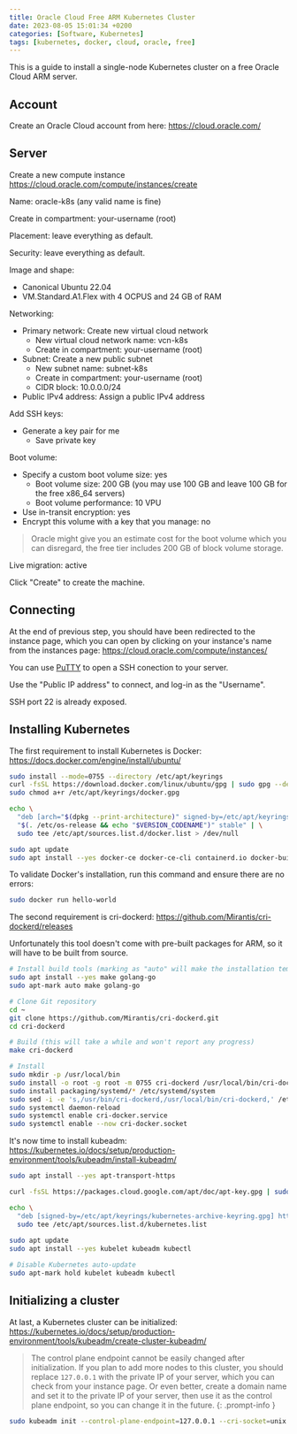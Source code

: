 ```yaml
---
title: Oracle Cloud Free ARM Kubernetes Cluster
date: 2023-08-05 15:01:34 +0200
categories: [Software, Kubernetes]
tags: [kubernetes, docker, cloud, oracle, free]
---
```


This is a guide to install a single-node Kubernetes cluster on a free
Oracle Cloud ARM server.


## Account

Create an Oracle Cloud account from here:
https://cloud.oracle.com/


## Server

Create a new compute instance
https://cloud.oracle.com/compute/instances/create

Name: oracle-k8s (any valid name is fine)

Create in compartment: your-username (root)

Placement:
leave everything as default.

Security:
leave everything as default.

Image and shape:
- Canonical Ubuntu 22.04
- VM.Standard.A1.Flex with 4 OCPUS and 24 GB of RAM

Networking:
- Primary network: Create new virtual cloud network
  - New virtual cloud network name: vcn-k8s
  - Create in compartment: your-username (root)
- Subnet: Create a new public subnet
  - New subnet name: subnet-k8s
  - Create in compartment: your-username (root)
  - CIDR block: 10.0.0.0/24
- Public IPv4 address: Assign a public IPv4 address

Add SSH keys:
- Generate a key pair for me
  - Save private key

Boot volume:
- Specify a custom boot volume size: yes
  - Boot volume size: 200 GB (you may use 100 GB and leave 100 GB for the free x86_64 servers)
  - Boot volume performance: 10 VPU
- Use in-transit encryption: yes
- Encrypt this volume with a key that you manage: no

> Oracle might give you an estimate cost for the boot volume which you can disregard,
> the free tier includes 200 GB of block volume storage.

Live migration: active

Click "Create" to create the machine.


## Connecting

At the end of previous step, you should have been redirected to the instance page,
which you can open by clicking on your instance's name from the instances page:
https://cloud.oracle.com/compute/instances/

You can use [PuTTY](https://putty.org/) to open a SSH conection to your server.

Use the "Public IP address" to connect, and log-in as the "Username".

SSH port 22 is already exposed.


<!--
## Firewall

By default, the firewall is configured to drop certain packets, it should be disabled.

```bash
# Save current rules
sudo iptables-save > ~/iptables_rules.bak

# Delete DROP and REJECT rules
cat ~/iptables_rules.bak | grep -v DROP | grep -v REJECT | sudo iptables-restore

# Apply changes
sudo netfilter-persistent save
sudo systemctl restart iptables
```

Ports must also be opened on VCN subnets, accessible from here:
https://cloud.oracle.com/networking/vcns/

- Click on your VCN's name (vcn-k8s)
- From the subnets section, click on your subnet's name (subnet-k8s)
- From the security lists section, click on "Default Security List for vcn-k8s"
- Click "Add Ingress Rules" again
  - Stateless: no
  - Source Type: CIDR
  - Source CIDR: 10.0.0.0/24
  - IP Protocol: TCP
  - Source Port Range: (leave empty to allow all ports)
  - Destination Port Range: 6443
  - Click "Add Ingress Rule"
< !--
- Click "Add Ingress Rules" again
  - Stateless: no
  - Source Type: CIDR
  - Source CIDR: 0.0.0.0/0
  - IP Protocol: All Protocols
  - Click "Add Ingress Rule"
-- >
-->


## Installing Kubernetes

The first requirement to install Kubernetes is Docker:
https://docs.docker.com/engine/install/ubuntu/

```bash
sudo install --mode=0755 --directory /etc/apt/keyrings
curl -fsSL https://download.docker.com/linux/ubuntu/gpg | sudo gpg --dearmor -o /etc/apt/keyrings/docker.gpg
sudo chmod a+r /etc/apt/keyrings/docker.gpg

echo \
  "deb [arch="$(dpkg --print-architecture)" signed-by=/etc/apt/keyrings/docker.gpg] https://download.docker.com/linux/ubuntu \
  "$(. /etc/os-release && echo "$VERSION_CODENAME")" stable" | \
  sudo tee /etc/apt/sources.list.d/docker.list > /dev/null

sudo apt update
sudo apt install --yes docker-ce docker-ce-cli containerd.io docker-buildx-plugin docker-compose-plugin
```

To validate Docker's installation, run this command and ensure there are no errors:

```bash
sudo docker run hello-world
```

The second requirement is cri-dockerd:
https://github.com/Mirantis/cri-dockerd/releases

Unfortunately this tool doesn't come with pre-built packages for ARM,
so it will have to be built from source.

```bash
# Install build tools (marking as "auto" will make the installation temporary)
sudo apt install --yes make golang-go
sudo apt-mark auto make golang-go

# Clone Git repository
cd ~
git clone https://github.com/Mirantis/cri-dockerd.git
cd cri-dockerd

# Build (this will take a while and won't report any progress)
make cri-dockerd

# Install
sudo mkdir -p /usr/local/bin
sudo install -o root -g root -m 0755 cri-dockerd /usr/local/bin/cri-dockerd
sudo install packaging/systemd/* /etc/systemd/system
sudo sed -i -e 's,/usr/bin/cri-dockerd,/usr/local/bin/cri-dockerd,' /etc/systemd/system/cri-docker.service
sudo systemctl daemon-reload
sudo systemctl enable cri-docker.service
sudo systemctl enable --now cri-docker.socket
```

It's now time to install kubeadm:
https://kubernetes.io/docs/setup/production-environment/tools/kubeadm/install-kubeadm/

```bash
sudo apt install --yes apt-transport-https

curl -fsSL https://packages.cloud.google.com/apt/doc/apt-key.gpg | sudo gpg --dearmor -o /etc/apt/keyrings/kubernetes-archive-keyring.gpg

echo \
  "deb [signed-by=/etc/apt/keyrings/kubernetes-archive-keyring.gpg] https://apt.kubernetes.io/ kubernetes-xenial main" | \
  sudo tee /etc/apt/sources.list.d/kubernetes.list
  
sudo apt update
sudo apt install --yes kubelet kubeadm kubectl

# Disable Kubernetes auto-update
sudo apt-mark hold kubelet kubeadm kubectl
```


## Initializing a cluster

At last, a Kubernetes cluster can be initialized:
https://kubernetes.io/docs/setup/production-environment/tools/kubeadm/create-cluster-kubeadm/

> The control plane endpoint cannot be easily changed after initialization.
> If you plan to add more nodes to this cluster, you should replace `127.0.0.1`
> with the private IP of your server, which you can check from your instance page.
> Or even better, create a domain name and set it to the private IP of your server,
> then use it as the control plane endpoint, so you can change it in the future.
{: .prompt-info }

```bash
sudo kubeadm init --control-plane-endpoint=127.0.0.1 --cri-socket=unix:///var/run/cri-dockerd.sock
```

<!--
Create a _kubeadm-config.yaml_ template file with
`kubeadm config print init-defaults > ~/kubeadm-config.yaml`.

You can edit this file with `nano ~/kubeadm-config.yaml`.

Make sure to set the `criSocket` to `unix:///var/run/cri-dockerd.sock` to use
Docker instead of containerd.

And install it with `kubeadm init --config ~/kubeadm-config.yaml`.
-->

